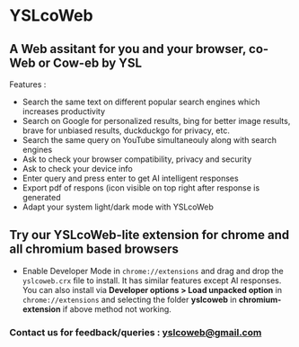# YSLcoWeb

## A Web assitant for you and your browser, co-Web or Cow-eb by YSL

Features : 

- Search the same text on different popular search engines which increases productivity
- Search on Google for personalized results, bing for better image results, brave for unbiased results, duckduckgo for privacy, etc.
- Search the same query on YouTube simultaneouly along with search engines
- Ask to check your browser compatibility, privacy and security
- Ask to check your device info
- Enter query and press enter to get AI intelligent responses
- Export pdf of respons (icon visible on top right after response is generated
- Adapt your system light/dark mode with YSLcoWeb

## Try our YSLcoWeb-lite extension for chrome and all chromium based browsers
 
- Enable Developer Mode in `` chrome://extensions `` and drag and drop the ```yslcoweb.crx``` file to install. It has similar features except AI responses. You can also install via **Developer options > Load unpacked option** in ``chrome://extensions`` and selecting the folder **yslcoweb** in **chromium-extension** if above method not working.

### Contact us for feedback/queries : yslcoweb@gmail.com

